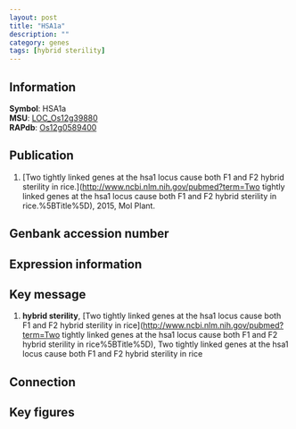 ```yaml
---
layout: post
title: "HSA1a"
description: ""
category: genes
tags: [hybrid sterility]
---
```


## Information
__Symbol__: HSA1a  
__MSU__: [LOC_Os12g39880](http://rice.plantbiology.msu.edu/cgi-bin/ORF_infopage.cgi?orf=LOC_Os12g39880)  
__RAPdb__: [Os12g0589400](http://rapdb.dna.affrc.go.jp/viewer/gbrowse_details/irgsp1?name=Os12g0589400)  

## Publication
1. [Two tightly linked genes at the hsa1 locus cause both F1 and F2 hybrid sterility in rice.](http://www.ncbi.nlm.nih.gov/pubmed?term=Two tightly linked genes at the hsa1 locus cause both F1 and F2 hybrid sterility in rice.%5BTitle%5D), 2015, Mol Plant.

## Genbank accession number

## Expression information

## Key message
1. __hybrid sterility__, [Two tightly linked genes at the hsa1 locus cause both F1 and F2 hybrid sterility in rice](http://www.ncbi.nlm.nih.gov/pubmed?term=Two tightly linked genes at the hsa1 locus cause both F1 and F2 hybrid sterility in rice%5BTitle%5D), Two tightly linked genes at the hsa1 locus cause both F1 and F2 hybrid sterility in rice

## Connection

## Key figures


